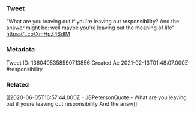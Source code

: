 ### Tweet
"What are you leaving out if you're leaving out responsibility? And the answer might be: well maybe you're leaving out the meaning of life" https://t.co/XmHpZ4SdlM

### Metadata
Tweet ID: 1360405358590713856
Created At: 2021-02-13T01:48:07.000Z
#responsibility

### Related
[[2020-06-05T16:57:44.000Z - JBPetersonQuote - What are you leaving out if youre leaving out responsibility And the answ]]

